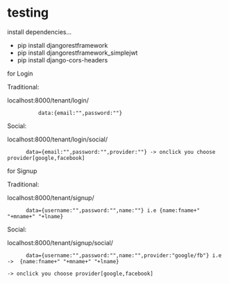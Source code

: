 # testing


install dependencies...
- pip install djangorestframework
- pip install djangorestframework_simplejwt
- pip install django-cors-headers


for Login

Traditional:

localhost:8000/tenant/login/

              data:{email:"",password:""}

Social:

localhost:8000/tenant/login/social/

          data={email:"",password:"",provider:""} -> onclick you choose provider[google,facebook]

for Signup

Traditional:

localhost:8000/tenant/signup/

          data={username:"",password:"",name:""} i.e {name:fname+" "+mname+" "+lname}

Social:

localhost:8000/tenant/signup/social/

          data={username:"",password:"",name:"",provider:"google/fb"} i.e  ->  {name:fname+" "+mname+" "+lname}
                                                                           -> onclick you choose provider[google,facebook]

